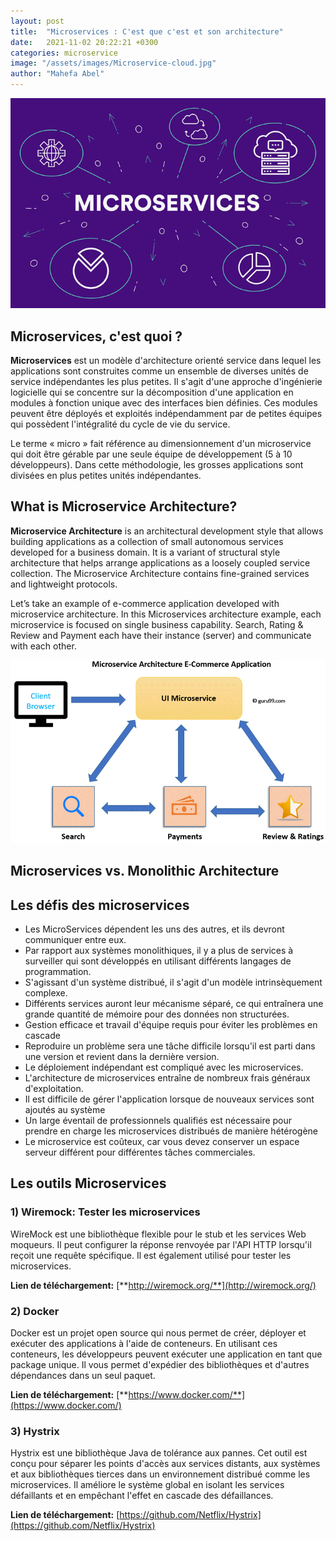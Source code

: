 ```yaml
---
layout: post
title:  "Microservices : C'est que c'est et son architecture"
date:   2021-11-02 20:22:21 +0300
categories: microservice
image: "/assets/images/Microservice-cloud.jpg"
author: "Mahefa Abel"
---
```


![Micro Service](/assets/images/Microservice-cloud.jpg)

## Microservices, c'est quoi ?

**Microservices** est un modèle d'architecture orienté service dans lequel les applications sont construites comme un ensemble de diverses unités de service indépendantes les plus petites. Il s'agit d'une approche d'ingénierie logicielle qui se concentre sur la décomposition d'une application en modules à fonction unique avec des interfaces bien définies. Ces modules peuvent être déployés et exploités indépendamment par de petites équipes qui possèdent l'intégralité du cycle de vie du service.

Le terme « micro » fait référence au dimensionnement d'un microservice qui doit être gérable par une seule équipe de développement (5 à 10 développeurs). Dans cette méthodologie, les grosses applications sont divisées en plus petites unités indépendantes.

## What is Microservice Architecture?

**Microservice Architecture**  is an architectural development style that allows building applications as a collection of small autonomous services developed for a business domain. It is a variant of structural style architecture that helps arrange applications as a loosely coupled service collection. The Microservice Architecture contains fine-grained services and lightweight protocols.

Let’s take an example of e-commerce application developed with microservice architecture. In this Microservices architecture example, each microservice is focused on single business capability. Search, Rating & Review and Payment each have their instance (server) and communicate with each other.

![Microservices Architecture](/assets/images/micro-service-ui-2.png)

## Microservices vs. Monolithic Architecture

## Les défis des microservices

- Les MicroServices dépendent les uns des autres, et ils devront communiquer entre eux.
- Par rapport aux systèmes monolithiques, il y a plus de services à surveiller qui sont développés en utilisant différents langages de programmation.
- S'agissant d'un système distribué, il s'agit d'un modèle intrinsèquement complexe.
- Différents services auront leur mécanisme séparé, ce qui entraînera une grande quantité de mémoire pour des données non structurées.
- Gestion efficace et travail d'équipe requis pour éviter les problèmes en cascade
- Reproduire un problème sera une tâche difficile lorsqu'il est parti dans une version et revient dans la dernière version.
- Le déploiement indépendant est compliqué avec les microservices.
- L'architecture de microservices entraîne de nombreux frais généraux d'exploitation.
- Il est difficile de gérer l'application lorsque de nouveaux services sont ajoutés au système
- Un large éventail de professionnels qualifiés est nécessaire pour prendre en charge les microservices distribués de manière hétérogène
- Le microservice est coûteux, car vous devez conserver un espace serveur différent pour différentes tâches commerciales.

## Les outils Microservices

### 1) Wiremock: Tester les microservices

WireMock est une bibliothèque flexible pour le stub et les services Web moqueurs. Il peut configurer la réponse renvoyée par l'API HTTP lorsqu'il reçoit une requête spécifique. Il est également utilisé pour tester les microservices.

**Lien de téléchargement:**  [**http://wiremock.org/**](http://wiremock.org/)

### 2) Docker

Docker est un projet open source qui nous permet de créer, déployer et exécuter des applications à l'aide de conteneurs. En utilisant ces conteneurs, les développeurs peuvent exécuter une application en tant que package unique. Il vous permet d'expédier des bibliothèques et d'autres dépendances dans un seul paquet.

**Lien de téléchargement:**  [**https://www.docker.com/**](https://www.docker.com/)

### 3) Hystrix

Hystrix est une bibliothèque Java de tolérance aux pannes. Cet outil est conçu pour séparer les points d'accès aux services distants, aux systèmes et aux bibliothèques tierces dans un environnement distribué comme les microservices. Il améliore le système global en isolant les services défaillants et en empêchant l'effet en cascade des défaillances.

**Lien de téléchargement:**  [https://github.com/Netflix/Hystrix](https://github.com/Netflix/Hystrix)